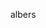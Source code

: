 albers

<script src="//cdnjs.cloudflare.com/ajax/libs/p5.js/0.5.8/p5.js"></script> <script src="02.js"></script>
